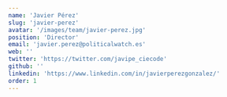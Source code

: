 ```yaml
---
name: 'Javier Pérez'
slug: 'javier-perez'
avatar: '/images/team/javier-perez.jpg'
position: 'Director'
email: 'javier.perez@politicalwatch.es'
web: ''
twitter: 'https://twitter.com/javipe_ciecode'
github: ''
linkedin: 'https://www.linkedin.com/in/javierperezgonzalez/'
order: 1
---
```

